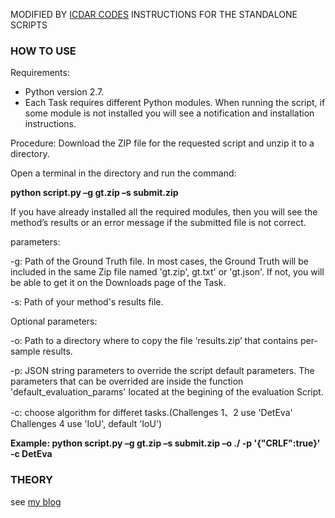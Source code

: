 MODIFIED BY [ICDAR CODES](http://rrc.cvc.uab.es/?com=introduction)
INSTRUCTIONS FOR THE STANDALONE SCRIPTS

### HOW TO USE
Requirements:
- Python version 2.7.
- Each Task requires different Python modules. When running the script, if some module is not installed you will see a notification and installation instructions.
 
Procedure:
Download the ZIP file for the requested script and unzip it to a directory.
 
Open a terminal in the directory and run the command:

**python script.py –g gt.zip –s submit.zip**
 
If you have already installed all the required modules, then you will see the method’s results or an error message if the submitted file is not correct.
 
parameters:

-g: Path of the Ground Truth file. In most cases, the Ground Truth will be included in the same Zip file named 'gt.zip', gt.txt' or 'gt.json'. If not, you will be able to get it on the Downloads page of the Task.

-s: Path of your method's results file.
 
Optional parameters:

-o: Path to a directory where to copy the file ‘results.zip’ that contains per-sample results.

-p: JSON string parameters to override the script default parameters. The parameters that can be overrided are inside the function 'default_evaluation_params' located at the begining of the evaluation Script.

-c: choose algorithm for differet tasks.(Challenges 1、2 use 'DetEva' Challenges 4 use 'IoU', default 'IoU')
 
**Example: python script.py –g gt.zip –s submit.zip –o ./ -p  '{\"CRLF\":true}' -c DetEva**


### THEORY
see [my blog](https://blog.csdn.net/liuxiaoheng1992/article/details/82632594)
